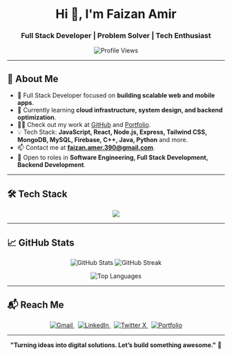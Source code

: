 <h1 align="center">Hi 👋, I'm Faizan Amir</h1>
<h3 align="center">Full Stack Developer | Problem Solver | Tech Enthusiast</h3>

<p align="center">
  <img src="https://komarev.com/ghpvc/?username=faizanamer123&label=Profile%20views&color=0e75b6&style=flat" alt="Profile Views" />
</p>

---

## 🚀 About Me

- 🔭 Full Stack Developer focused on **building scalable web and mobile apps**.
- 🌱 Currently learning **cloud infrastructure, system design, and backend optimization**.
- 👨‍💻 Check out my work at [GitHub](https://github.com/faizanamer123) and [Portfolio](https://stackvision.netlify.app).
- 💡 Tech Stack: **JavaScript, React, Node.js, Express, Tailwind CSS, MongoDB, MySQL, Firebase, C++, Java, Python** and more.
- 📫 Contact me at **faizan.amer.390@gmail.com**.
- 💼 Open to roles in **Software Engineering, Full Stack Development, Backend Development**.

---

## 🛠️ Tech Stack

<p align="center">
  <img src="https://skillicons.dev/icons?i=html,css,tailwind,js,react,vite,express,nodejs,mongodb,mysql,firebase,java,cpp,python,git,github,figma,vscode" />
</p>

---

## 📈 GitHub Stats

<p align="center">
  <img src="https://github-readme-stats.vercel.app/api?username=faizanamer123&show_icons=true&theme=radical" alt="GitHub Stats" />
  <img src="https://streak-stats.demolab.com/?user=faizanamer123&theme=radical" alt="GitHub Streak" />
</p>

<p align="center">
  <img src="https://github-readme-stats.vercel.app/api/top-langs/?username=faizanamer123&layout=compact&theme=radical" alt="Top Languages" />
</p>

---

## 📬 Reach Me

<p align="center">
  <a href="mailto:faizan.amer.390@gmail.com" target="_blank">
    <img alt="Gmail" src="https://img.shields.io/badge/Gmail-D14836?style=flat-square&logo=gmail&logoColor=white" />
  </a>
  &nbsp;
  <a href="https://www.linkedin.com/in/faizan-amir-88875a352/" target="_blank">
    <img alt="LinkedIn" src="https://img.shields.io/badge/LinkedIn-0A66C2?style=flat-square&logo=linkedin&logoColor=white" />
  </a>
  &nbsp;
  <a href="https://x.com/iamfaizanamir" target="_blank">
    <img alt="Twitter X" src="https://img.shields.io/badge/X-000000?style=flat-square&logo=twitter&logoColor=white" />
  </a>
  &nbsp;
  <a href="https://stackvision.netlify.app" target="_blank">
    <img alt="Portfolio" src="https://img.shields.io/badge/Portfolio-000000?style=flat-square&logo=vercel&logoColor=white" />
  </a>
</p>


---

<p align="center">
  <b>"Turning ideas into digital solutions. Let’s build something awesome."</b> 🚀
</p>

